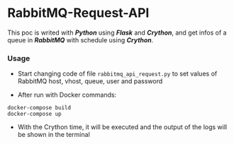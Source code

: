 # RabbitMQ-Request-API
This poc is writed with ***Python*** using ***Flask*** and ***Crython***, and get infos of a queue in ***RabbitMQ*** with schedule using ***Crython***.

### Usage
* Start changing code of file ```rabbitmq_api_request.py``` to set values of RabbitMQ host, vhost, queue, user and password 

* After run with Docker commands:
```
docker-compose build
docker-compose up
```
* With the Crython time, it will be executed and the output of the logs will be shown in the terminal
  
